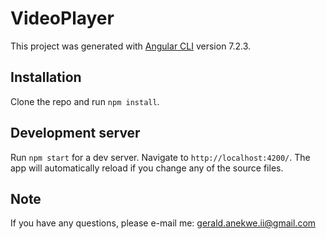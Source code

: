 # VideoPlayer

This project was generated with [Angular CLI](https://github.com/angular/angular-cli) version 7.2.3.

## Installation

Clone the repo and run `npm install`.

## Development server

Run `npm start` for a dev server. Navigate to `http://localhost:4200/`. The app will automatically reload if you change any of the source files.

## Note

If you have any questions, please e-mail me: gerald.anekwe.ii@gmail.com